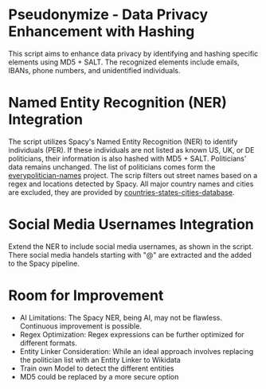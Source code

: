 # Pseudonymize - Data Privacy Enhancement with Hashing
This script aims to enhance data privacy by identifying and hashing specific elements using MD5 + SALT. The recognized elements include emails, IBANs, phone numbers, and unidentified individuals. 

# Named Entity Recognition (NER) Integration
The script utilizes Spacy's Named Entity Recognition (NER) to identify individuals (PER). If these individuals are not listed as known US, UK, or DE politicians, their information is also hashed with MD5 + SALT. Politicians' data remains unchanged. The list of politicians comes form the [everypolitician-names](https://github.com/everypolitician/everypolitician-names) project. The scrip filters out street names based on a regex and locations detected by Spacy. All major country names and cities are excluded, they are provided by [countries-states-cities-database](https://github.com/dr5hn/countries-states-cities-database/tree/master). 

# Social Media Usernames Integration
Extend the NER to include social media usernames, as shown in the script. There social media handels starting with "@" are extracted and the added to the Spacy pipeline.

# Room for Improvement
* AI Limitations: The Spacy NER, being AI, may not be flawless. Continuous improvement is possible.
* Regex Optimization: Regex expressions can be further optimized for different formats.
* Entity Linker Consideration: While an ideal approach involves replacing the politician list with an Entity Linker to Wikidata
* Train own Model to detect the different entities
* MD5 could be replaced by a more secure option
